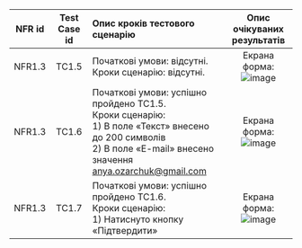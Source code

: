 |NFR id|Test Case id|Опис кроків тестового сценарію|Опис очікуваних результатів|
|:-:|:-:|:-|:-:|
|NFR1.3|TC1.5|Початкові умови: відсутні. <br> Кроки сценарію: відсутні.|Екрана форма: <br> ![image](https://user-images.githubusercontent.com/79566334/197340368-4b51ec82-8442-443f-abb3-e645fe4b84ac.png)
|NFR1.3|TC1.6|Початкові умови: успішно пройдено TC1.5. <br> Кроки сценарію: <br> 1) В поле «Текст» внесено до 200 символів <br> 2) В поле «E-mail» внесено значення anya.ozarchuk@gmail.com|Екрана форма: <br> ![image](https://user-images.githubusercontent.com/79566334/197340430-806884f3-481a-496d-9412-1ad2923f0076.png)
|NFR1.3|TC1.7|Початкові умови: успішно пройдено TC1.6. <br> Кроки сценарію: <br> 1) Натиснуто кнопку «Підтвердити»|Екрана форма: <br> ![image](https://user-images.githubusercontent.com/79566334/197340645-2b413f33-8366-4a2c-95d8-2849e5d3b01a.png)

